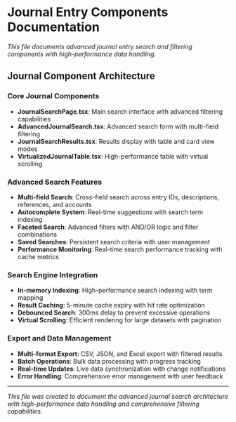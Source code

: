 # Journal Entry Components Documentation

*This file documents advanced journal entry search and filtering components with high-performance data handling.*

## Journal Component Architecture

### Core Journal Components
- **JournalSearchPage.tsx**: Main search interface with advanced filtering capabilities
- **AdvancedJournalSearch.tsx**: Advanced search form with multi-field filtering
- **JournalSearchResults.tsx**: Results display with table and card view modes
- **VirtualizedJournalTable.tsx**: High-performance table with virtual scrolling

### Advanced Search Features
- **Multi-field Search**: Cross-field search across entry IDs, descriptions, references, and accounts
- **Autocomplete System**: Real-time suggestions with search term indexing
- **Faceted Search**: Advanced filters with AND/OR logic and filter combinations
- **Saved Searches**: Persistent search criteria with user management
- **Performance Monitoring**: Real-time search performance tracking with cache metrics

### Search Engine Integration
- **In-memory Indexing**: High-performance search indexing with term mapping
- **Result Caching**: 5-minute cache expiry with hit rate optimization
- **Debounced Search**: 300ms delay to prevent excessive operations
- **Virtual Scrolling**: Efficient rendering for large datasets with pagination

### Export and Data Management
- **Multi-format Export**: CSV, JSON, and Excel export with filtered results
- **Batch Operations**: Bulk data processing with progress tracking
- **Real-time Updates**: Live data synchronization with change notifications
- **Error Handling**: Comprehensive error management with user feedback

---

*This file was created to document the advanced journal search architecture with high-performance data handling and comprehensive filtering capabilities.*